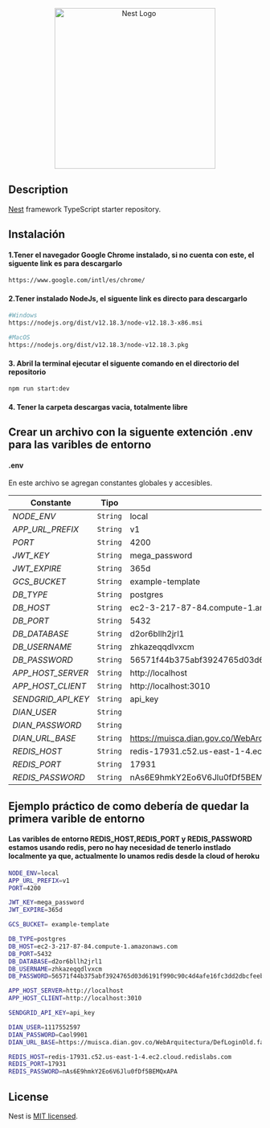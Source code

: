 <p align="center">
  <a href="http://nestjs.com/" target="blank"><img src="https://nestjs.com/img/logo_text.svg" width="320" alt="Nest Logo" /></a>
</p>

## Description

[Nest](https://github.com/nestjs/nest) framework TypeScript starter repository.

## Instalación

#### 1.Tener el navegador Google Chrome instalado, si no cuenta con este, el siguente link es para descargarlo
```bash
https://www.google.com/intl/es/chrome/
```
#### 2.Tener instalado NodeJs, el siguente link es directo para descargarlo
```bash
#Windows
https://nodejs.org/dist/v12.18.3/node-v12.18.3-x86.msi

#MacOS
https://nodejs.org/dist/v12.18.3/node-v12.18.3.pkg
```
#### 3. Abril la terminal ejecutar el siguente comando en el directorio del repositorio

```bash
npm run start:dev
```
#### 4. Tener la carpeta descargas vacia, totalmente libre

## Crear un archivo con la siguente extención .env para las varibles de entorno
#### .env

En este archivo se agregan constantes globales y accesibles.

| Constante                | Tipo    | Valor     
| ------------------------ | --------|  ---------------------------------------------------------------------------------------
| *NODE_ENV*	 	       | `String`  | local
| *APP_URL_PREFIX*	 	 | `String`  | v1
| *PORT*	 	           | `String`  | 4200
| *JWT_KEY*	 	         | `String`  | mega_password
| *JWT_EXPIRE*	 	     | `String`  | 365d
| *GCS_BUCKET*	 	     | `String`  | example-template
| *DB_TYPE*	 	         | `String`  | postgres
| *DB_HOST*	 	         | `String`  | ec2-3-217-87-84.compute-1.amazonaws.com
| *DB_PORT*	 	         | `String`  | 5432
| *DB_DATABASE*	 	     | `String`  | d2or6bllh2jrl1
| *DB_USERNAME*	 	     | `String`  | zhkazeqqdlvxcm
| *DB_PASSWORD*	 	     | `String`  | 56571f44b375abf3924765d03d6191f990c90c4d4afe16fc3dd2dbcfeeb0c2f1
| *APP_HOST_SERVER*	 	 | `String`  | http://localhost
| *APP_HOST_CLIENT*    | `String`  | http://localhost:3010
| *SENDGRID_API_KEY*   | `String`  | api_key
| *DIAN_USER*          | `String`  | 
| *DIAN_PASSWORD*      | `String`  | 
| *DIAN_URL_BASE*      | `String`  | https://muisca.dian.gov.co/WebArquitectura/DefLoginOld.faces
| *REDIS_HOST*         | `String`  | redis-17931.c52.us-east-1-4.ec2.cloud.redislabs.com
| *REDIS_PORT*         | `String`  | 17931
| *REDIS_PASSWORD*     | `String`  | nAs6E9hmkY2Eo6V6Jlu0fDf5BEMQxAPA

## Ejemplo práctico de como debería de quedar la primera varible de entorno
#### Las varibles de entorno REDIS_HOST,REDIS_PORT y REDIS_PASSWORD estamos usando redis, pero no hay necesidad de tenerlo instlado localmente ya que, actualmente lo unamos redis desde la cloud of heroku

```bash
NODE_ENV=local
APP_URL_PREFIX=v1
PORT=4200

JWT_KEY=mega_password
JWT_EXPIRE=365d

GCS_BUCKET= example-template

DB_TYPE=postgres
DB_HOST=ec2-3-217-87-84.compute-1.amazonaws.com
DB_PORT=5432
DB_DATABASE=d2or6bllh2jrl1
DB_USERNAME=zhkazeqqdlvxcm
DB_PASSWORD=56571f44b375abf3924765d03d6191f990c90c4d4afe16fc3dd2dbcfeeb0c2f1

APP_HOST_SERVER=http://localhost
APP_HOST_CLIENT=http://localhost:3010

SENDGRID_API_KEY=api_key

DIAN_USER=1117552597
DIAN_PASSWORD=Caol9901
DIAN_URL_BASE=https://muisca.dian.gov.co/WebArquitectura/DefLoginOld.faces

REDIS_HOST=redis-17931.c52.us-east-1-4.ec2.cloud.redislabs.com
REDIS_PORT=17931
REDIS_PASSWORD=nAs6E9hmkY2Eo6V6Jlu0fDf5BEMQxAPA
```

## License

  Nest is [MIT licensed](LICENSE).
